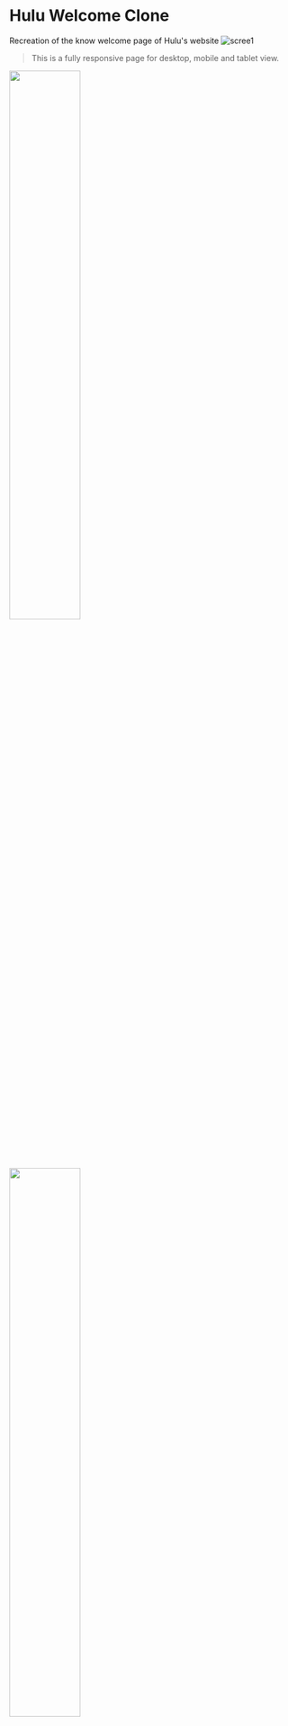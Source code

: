 # Hulu Welcome Clone

Recreation of the know welcome page of Hulu's website
<img src="https://i.ibb.co/TqkB62L/scree1.png" alt="scree1" border="0">
>This is a fully responsive page for desktop, mobile and tablet view.
<img src="https://i.ibb.co/9GPq1YZ/scree2.png" width="50%" border="0">
<img src="https://i.ibb.co/TMq1Vdd/screen3.png" width="50%" border="0">
